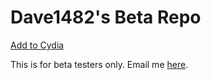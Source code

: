 # Dave1482's Beta Repo

<a href="cydia://url/https://cydia.saurik.com/api/share#?source=https://beta.dave1482.com/" class="btn btn-github">Add to Cydia</a>

This is for beta testers only. Email me [here](mailto:dave1482@dave1482.com?cc=thedave1482@gmail.com&amp;subject=GitHub%20Beta%20Repo%20Support).
